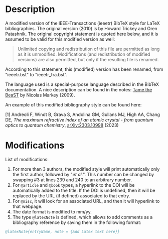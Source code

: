 # Description
A modified version of the IEEE-Transactions (ieeetr) BibTeX style for LaTeX bibliographies. The original version (2010) is by Howard Trickey and Oren Patashnik.
The original copyright statement is quoted here below, and it is assumed to be valid for this modified version as well:

> Unlimited copying and redistribution of this file are permitted as long as it is unmodified.  Modifications (and redistribution of modified versions) are also permitted, but only if the resulting file is renamed.

According to this statement, this (modified) version has been renamed, from "ieeetr.bst" to "ieeetr_fra.bst".

The language used is a special-purpose language described in the BibTeX documentation. A nice description can be found in the notes: [Tame the BeaST](https://tug.ctan.org/info/bibtex/tamethebeast/ttb_en.pdf) by Nicolas Markey (2009).

An example of this modified bibliography style can be found here:

 <a id="Andreoli2023a">[1]</a> 
Andreoli F, Windt B, Grava S, Andolina GM, Gullans MJ, High AA, Chang DE, 
*The maximum refractive index of an atomic crystal - from quantum optics to quantum chemistry*, 
[arXiv:2303.10998](https://arxiv.org/abs/2303.10998) (2023) 


# Modifications 

List of modifications: 
1. For more than 3 authors, the modified style will print automatically only the first author, followed by "*et al.*". This number can be changed by swapping #3 at lines 239 and 240 to an arbitrary number.
2. For `@article` and `@book` types, a hyperlink to the DOI will be automatically added to the title. If the DOI is undefined, then it will be replaced by the URL (if defined) associated to that entry.
3. For `@misc`, it will look for an associated URL, and then it will hyperlink to that webpage.
4. The date format is modified to mm/yy.
5. The type `@latexNote` is defined, which allows to add comments as a bibliography reference by saving them in the following format:

```BibTex
@latexNote{entryName, note = {Add Latex text here}}
```

